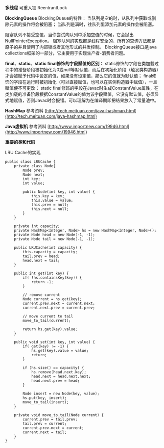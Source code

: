 **多线程**
可重入锁 ReentrantLock

**BlockingQueue**
BlockingQueue的特性：
当队列是空的时，从队列中获取或删除元素的操作将会被阻塞；
当队列是满时，往队列里添加元素的操作会被阻塞。

阻塞队列不接受空值，当你尝试向队列中添加空值的时候，它会抛出NullPointerException。
阻塞队列的实现都是线程安全的，所有的查询方法都是原子的并且使用了内部锁或者其他形式的并发控制。
BlockingQueue接口是java collections框架的一部分，它主要用于实现生产者-消费者问题。

**final、static、static final修饰的字段赋值的区别：**
static修饰的字段在类加载过程中的准备阶段被初始化为0或null等默认值，而后在初始化阶段（触发类构造器<clinit>）才会被赋予代码中设定的值，如果没有设定值，那么它的值就为默认值；
final修饰的字段在运行时被初始化（可以直接赋值，也可以在实例构造器中赋值），一旦赋值便不可更改；
static final修饰的字段在Javac时生成ConstantValue属性，在类加载的准备阶段根据ConstantValue的值为该字段赋值，它没有默认值，必须显式地赋值，否则Javac时会报错。可以理解为在编译期即把结果放入了常量池中。

**HashMap**
参考资料
[http://tech.meituan.com/java-hashmap.html](http://tech.meituan.com/java-hashmap.html)

**Java虚拟机**
参考资料
[http://www.importnew.com/19946.html](http://www.importnew.com/19946.html)

**重要的类和代码**

LRU Cache的实现
```
public class LRUCache {
    private class Node{
        Node prev;
        Node next;
        int key;
        int value;

        public Node(int key, int value) {
            this.key = key;
            this.value = value;
            this.prev = null;
            this.next = null;
        }
    }

    private int capacity;
    private HashMap<Integer, Node> hs = new HashMap<Integer, Node>();
    private Node head = new Node(-1, -1);
    private Node tail = new Node(-1, -1);

    public LRUCache(int capacity) {
        this.capacity = capacity;
        tail.prev = head;
        head.next = tail;
    }

    public int get(int key) {
        if( !hs.containsKey(key)) {
            return -1;
        }

        // remove current
        Node current = hs.get(key);
        current.prev.next = current.next;
        current.next.prev = current.prev;

        // move current to tail
        move_to_tail(current);

        return hs.get(key).value;
    }

    public void set(int key, int value) {
        if( get(key) != -1) {
            hs.get(key).value = value;
            return;
        }

        if (hs.size() == capacity) {
            hs.remove(head.next.key);
            head.next = head.next.next;
            head.next.prev = head;
        }

        Node insert = new Node(key, value);
        hs.put(key, insert);
        move_to_tail(insert);
    }

    private void move_to_tail(Node current) {
        current.prev = tail.prev;
        tail.prev = current;
        current.prev.next = current;
        current.next = tail;
    }
}
```
